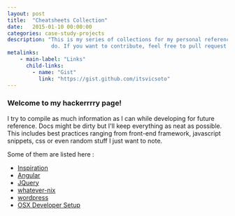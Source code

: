 ```yaml
---
layout: post
title:  "Cheatsheets Collection"
date:   2015-01-10 00:00:00
categories: case-study-projects
description: "This is my series of collections for my personal reference during the course of what I
			  do. If you want to contribute, feel free to pull request :)."
metalinks:
    - main-label: "Links"
      child-links:
        - name: "Gist"
          link: "https://gist.github.com/itsvicsoto"
---
```


### Welcome to my hackerrrry page!

I try to compile as much information as I can while developing for future
reference. Docs might be dirty but I'll keep everything as neat as possible.
This includes best practices ranging from front-end framework, javascript
snippets, css or even random stuff I just want to note.

Some of them are listed here :

*  [Inspiration](/cheatsheets/inspiration)
*  [Angular](/cheatsheets/angular)
*  [JQuery](/cheatsheets/jquery)
*  [whatever-nix](/cheatsheets/whatever-nix)
*  [wordpress](/cheatsheets/wordpress)
*  [OSX Developer Setup](/cheatsheets/osx-developer-setup)



